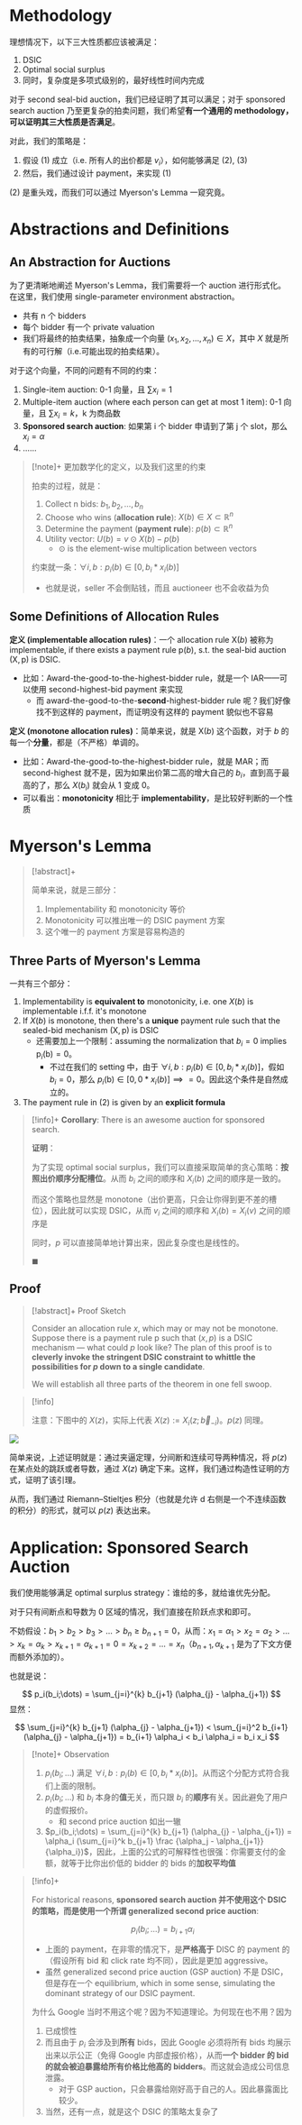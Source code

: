 # Methodology

理想情况下，以下三大性质都应该被满足：

1. DSIC
2. Optimal social surplus
3. 同时，复杂度是多项式级别的，最好线性时间内完成

对于 second seal-bid auction，我们已经证明了其可以满足；对于 sponsored search auction 乃至更复杂的拍卖问题，我们希望**有一个通用的 methodology，可以证明其三大性质是否满足**。

对此，我们的策略是：

1. 假设 (1) 成立（i.e. 所有人的出价都是 $v_i$），如何能够满足 (2), (3)
2. 然后，我们通过设计 payment，来实现 (1)

(2) 是重头戏，而我们可以通过 Myerson's Lemma 一窥究竟。

# Abstractions and Definitions
## An Abstraction for Auctions

为了更清晰地阐述 Myerson's Lemma，我们需要将一个 auction 进行形式化。在这里，我们使用 single-parameter environment abstraction。

- 共有 n 个 bidders
- 每个 bidder 有一个 private valuation
- 我们将最终的拍卖结果，抽象成一个向量 $(x_1, x_2, \dots, x_n) \in X$，其中 $X$ 就是所有的可行解（i.e.可能出现的拍卖结果）。

对于这个向量，不同的问题有不同的约束：

1. Single-item auction: 0-1 向量，且 $\sum x_i = 1$
2. Multiple-item auction (where each person can get at most 1 item): 0-1 向量，且 $\sum x_i = k$，k 为商品数
3. **Sponsored search auction**: 如果第 i 个 bidder 申请到了第 j 个 slot，那么 $x_i = \alpha$
4. ……

> [!note]+ 更加数学化的定义，以及我们这里的约束
> 
> 拍卖的过程，就是：
> 
> 1. Collect n bids: $b_1, b_2, \dots, b_n$
> 2. Choose who wins (**allocation rule**): $X(b) \in X \subset \mathbb R^n$
> 3. Determine the payment (**payment rule**): $p(b) \subset \mathbb R^n$
> 4. Utility vector: $U(b) = v \odot X(b) - p(b)$
>     - $\odot$ is the element-wise multiplication between vectors
> 
> 约束就一条：$\forall i, b: p_i(b) \in [0, b_i * x_i(b)]$
> 
> - 也就是说，seller 不会倒贴钱，而且 auctioneer 也不会收益为负

## Some Definitions of Allocation Rules

**定义 (implementable allocation rules)**：一个 allocation rule $\mathrm X(b)$ 被称为 implementable, if there exists a payment rule $\mathrm p(b)$, s.t. the seal-bid auction $(\mathrm X, \mathrm p)$ is DSIC.

- 比如：Award-the-good-to-the-highest-bidder rule，就是一个 IAR——可以使用 second-highest-bid payment 来实现
    - 而 award-the-good-to-the-**second**-highest-bidder rule 呢？我们好像找不到这样的 payment，而证明没有这样的 payment 貌似也不容易

**定义 (monotone allocation rules)**：简单来说，就是 $\mathrm X(b)$ 这个函数，对于 $b$ 的每一个**分量**，都是（不严格）单调的。

- 比如：Award-the-good-to-the-highest-bidder rule，就是 MAR；而 second-highest 就不是，因为如果出价第二高的增大自己的 $b_i$，直到高于最高的了，那么 $X(b_i)$ 就会从 1 变成 0。
- 可以看出：**monotonicity** 相比于 **implementability**，是比较好判断的一个性质


# Myerson's Lemma

> [!abstract]+
> 
> 简单来说，就是三部分：
> 
> 1. Implementability 和 monotonicity 等价
> 2. Monotonicity 可以推出唯一的 DSIC payment 方案
> 3. 这个唯一的 payment 方案是容易构造的

## Three Parts of Myerson's Lemma

一共有三个部分：

1. Implementability is **equivalent to** monotonicity, i.e. one $X(b)$ is implementable i.f.f. it's monotone
2. If $X(b)$ is monotone, then there's a **unique** payment rule such that the sealed-bid mechanism $\mathrm{(X, p)}$ is DSIC
    - 还需要加上一个限制：assuming the normalization that $b_i = 0$ implies $\mathrm p_i(\mathrm b) = 0$。
        - 不过在我们的 setting 中，由于 $\forall i, b: p_i(b) \in [0, b_i * x_i(b)]$，假如 $b_i = 0$，那么 $p_i(\mathrm b) \in [0, 0 * x_i(b)] \implies = 0$。因此这个条件是自然成立的。
3. The payment rule in (2) is given by an **explicit formula**

> [!info]+ **Corollary**: There is an awesome auction for sponsored search.
> 
> **证明**：
> 
> 为了实现 optimal social surplus，我们可以直接采取简单的贪心策略：**按照出价顺序分配槽位**。从而 $b_i$ 之间的顺序和 $X_i(b)$ 之间的顺序是一致的。
> 
> 而这个策略也显然是 monotone（出价更高，只会让你得到更不差的槽位），因此就可以实现 DSIC，从而 $v_i$ 之间的顺序和 $X_i(b) = X_i(v)$ 之间的顺序是
> 
> 同时，$p$ 可以直接简单地计算出来，因此复杂度也是线性的。
> 
> $\blacksquare$

## Proof

> [!abstract]+ Proof Sketch
> 
> Consider an allocation rule $x$, which may or may not be monotone. Suppose there is a payment rule p such that $(x, p)$ is a DSIC mechanism — what could $p$ look like? The plan of this proof is to **cleverly invoke the stringent DSIC constraint to whittle the possibilities for $p$ down to a single candidate**.
> 
> We will establish all three parts of the theorem in one fell swoop.

> [!info]
> 
> 注意：下图中的 $X(z)$，实际上代表 $X(z) := X_i(z;\vec b_{-i})$。$p(z)$ 同理。


<img src="https://gitlab.com/mtdickens1998/mtd-images/-/raw/main/img/2024/06/6_15_29_49_202406061529227.png"/>

简单来说，上述证明就是：通过夹逼定理，分间断和连续可导两种情况，将 $p(z)$ 在某点处的跳跃或者导数，通过 $X(z)$ 确定下来。这样，我们通过构造性证明的方式，证明了该引理。

从而，我们通过 Riemann–Stieltjes 积分（也就是允许 $\mathrm d$ 右侧是一个不连续函数的积分）的形式，就可以 $p(z)$ 表达出来。

# Application: Sponsored Search Auction

我们使用能够满足 optimal surplus strategy：谁给的多，就给谁优先分配。

对于只有间断点和导数为 0 区域的情况，我们直接在阶跃点求和即可。

不妨假设：$b_1 > b_2 > b_3 > \dots > b_n \geq b_{n+1} = 0$，从而：$x_1 = \alpha_1 > x_2 = \alpha_2 > \dots > x_k = \alpha_k > x_{k+1} = \alpha_{k+1} = 0 = x_{k+2} = \dots = x_n$（$b_{n+1}, \alpha_{k+1}$ 是为了下文方便而额外添加的）。

也就是说：

$$
p_i(b_i;\dots) = \sum_{j=i}^{k} b_{j+1} (\alpha_{j} - \alpha_{j+1})
$$
显然：

$$
\sum_{j=i}^{k} b_{j+1} (\alpha_{j} - \alpha_{j+1}) < \sum_{j=i}^2 b_{i+1} (\alpha_{j} - \alpha_{j+1}) =  b_{i+1} \alpha_i < b_i \alpha_i = b_i x_i
$$

> [!note]+ Observation
> 
> 1. $p_i(b_i; \dots)$ 满足 $\forall i, b: p_i(b) \in [0, b_i * x_i(b)]$。从而这个分配方式符合我们上面的限制。
> 2. $p_i(b_i; \dots)$ 和 $b_i$ 本身的**值**无关，而只跟 $b_i$ 的**顺序**有关。因此避免了用户的虚假报价。
>     - 和 second price auction 如出一辙
> 3. $p_i(b_i;\dots) = \sum_{j=i}^{k} b_{j+1} (\alpha_{j} - \alpha_{j+1}) = \alpha_i (\sum_{j=i}^k b_{j+1} \frac {\alpha_j - \alpha_{j+1}} {\alpha_i})$，因此，上面的公式的可解释性也很强：你需要支付的金额，就等于比你出价低的 bidder 的 bids 的**加权平均值**

> [!info]+
> 
> For historical reasons, **sponsored search auction 并不使用这个 DSIC 的策略，而是使用一个所谓 generalized second price auction**:
> 
> $$
> p_i(b_i; \dots) = b_{i+1} \alpha_i
> $$
> 
> - 上面的 payment，在非零的情况下，是**严格高于** DISC 的 payment 的（假设所有 bid 和 click rate 均不同），因此是更加 aggressive。
> - 虽然 generalized second price auction (GSP auction) 不是 DSIC，但是存在一个 equilibrium, which in some sense, simulating the dominant strategy of our DSIC payment.
>   
> 为什么 Google 当时不用这个呢？因为不知道理论。为何现在也不用？因为
> 
> 1. 已成惯性
> 2. 而且由于 $p_i$ 会涉及到**所有** bids，因此 Google 必须将所有 bids 均展示出来以示公正（免得 Google 内部虚报价格），从而**一个 bidder 的 bid 的就会被迫暴露给所有价格比他高的 bidders**。而这就会造成公司信息泄露。
>     - 对于 GSP auction，只会暴露给刚好高于自己的人。因此暴露面比较少。
> 3. 当然，还有一点，就是这个 DSIC 的策略太复杂了
